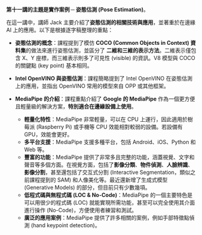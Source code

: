 **第十一講的主題是實作案例 ─ 姿態估測 (Pose Estimation)**。

在這一講中，講師 Jack 主要介紹了**姿態估測的相關技術與應用**，並著重於在邊緣 AI 上的應用。以下是根據逐字稿整理的重點：

*   **姿態估測的概念**：課程提到了模仿 **COCO (Common Objects in Context) 資料集**的做法來進行姿態估測，並區分了 **二維和三維的表示方法**。二維表示僅包含 X、Y 座標，而三維表示則多了可見性 (visible) 的資訊。V8 模型與 COCO 的關鍵點 (key point) 基本相同。

*   **Intel OpenVINO 與姿態估測**：課程簡略提到了 Intel OpenVINO 在姿態估測上的應用，並指出 OpenVINO 常用的模型來自 OPP 或其他框架。

*   **MediaPipe 的介紹**：課程重點介紹了 **Google 的 MediaPipe** 作為一個更方便且輕量級的解決方案，**特別適合在邊緣設備上使用**。
    *   **輕量化特性**：MediaPipe 非常輕量，可以在 CPU 上運行，因此適用於樹莓派 (Raspberry Pi) 或手機等 CPU 效能相對較弱的設備。若設備有 GPU，效能會更好。
    *   **多平台支援**：MediaPipe 支援多種平台，包括 Android、iOS、Python 和 Web 等。
    *   **豐富的功能**：MediaPipe 提供了非常多且完整的功能，涵蓋視覺、文字和聲音等多個方面。在視覺方面，包括了**影像分類**、**物件偵測**、**人臉辨識**、**影像分割**，甚至還包括了交互式分割 (Interactive Segmentation，類似之前課程提到的 SAM) 和人像美化等。最近還新增了生成式模型 (Generative Models) 的部分，但目前只有少數幾項。
    *   **低程式碼與無程式碼 (LOC & No-Code)**：MediaPipe 的一個主要特色是可以用很少的程式碼 (LOC) 就能實現所需功能，甚至可以完全使用其介面進行操作 (No-Code)，方便使用者練習和測試。
    *   **廣泛的應用案例**：MediaPipe 提供了許多相關的案例，例如手部特徵點偵測 (hand keypoint detection)。
 